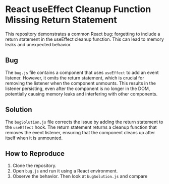 # React useEffect Cleanup Function Missing Return Statement

This repository demonstrates a common React bug: forgetting to include a return statement in the useEffect cleanup function. This can lead to memory leaks and unexpected behavior.

## Bug

The `bug.js` file contains a component that uses `useEffect` to add an event listener.  However, it omits the return statement, which is crucial for removing the listener when the component unmounts.  This results in the listener persisting, even after the component is no longer in the DOM, potentially causing memory leaks and interfering with other components.

## Solution

The `bugSolution.js` file corrects the issue by adding the return statement to the `useEffect` hook. The return statement returns a cleanup function that removes the event listener, ensuring that the component cleans up after itself when it is unmounted.

## How to Reproduce

1. Clone the repository.
2. Open `bug.js` and run it using a React environment.
3. Observe the behavior. Then look at `bugSolution.js` and compare